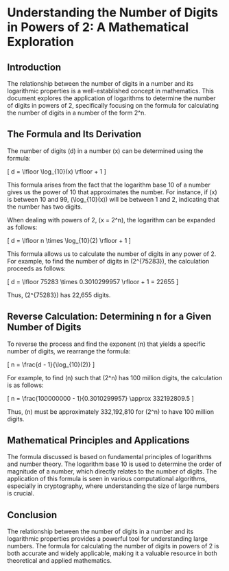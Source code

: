 
# Understanding the Number of Digits in Powers of 2: A Mathematical Exploration

## Introduction
The relationship between the number of digits in a number and its logarithmic properties is a well-established concept in mathematics. This document explores the application of logarithms to determine the number of digits in powers of 2, specifically focusing on the formula for calculating the number of digits in a number of the form 2^n.

## The Formula and Its Derivation
The number of digits \(d\) in a number \(x\) can be determined using the formula:

\[
d = \lfloor \log_{10}(x) \rfloor + 1
\]

This formula arises from the fact that the logarithm base 10 of a number gives us the power of 10 that approximates the number. For instance, if \(x\) is between 10 and 99, \(\log_{10}(x)\) will be between 1 and 2, indicating that the number has two digits.

When dealing with powers of 2, \(x = 2^n\), the logarithm can be expanded as follows:

\[
d = \lfloor n \times \log_{10}(2) \rfloor + 1
\]

This formula allows us to calculate the number of digits in any power of 2. For example, to find the number of digits in \(2^{75283}\), the calculation proceeds as follows:

\[
d = \lfloor 75283 \times 0.3010299957 \rfloor + 1 = 22655
\]

Thus, \(2^{75283}\) has 22,655 digits.

## Reverse Calculation: Determining n for a Given Number of Digits
To reverse the process and find the exponent \(n\) that yields a specific number of digits, we rearrange the formula:

\[
n = \frac{d - 1}{\log_{10}(2)}
\]

For example, to find \(n\) such that \(2^n\) has 100 million digits, the calculation is as follows:

\[
n = \frac{100000000 - 1}{0.3010299957} \approx 332192809.5
\]

Thus, \(n\) must be approximately 332,192,810 for \(2^n\) to have 100 million digits.

## Mathematical Principles and Applications
The formula discussed is based on fundamental principles of logarithms and number theory. The logarithm base 10 is used to determine the order of magnitude of a number, which directly relates to the number of digits. The application of this formula is seen in various computational algorithms, especially in cryptography, where understanding the size of large numbers is crucial.

## Conclusion
The relationship between the number of digits in a number and its logarithmic properties provides a powerful tool for understanding large numbers. The formula for calculating the number of digits in powers of 2 is both accurate and widely applicable, making it a valuable resource in both theoretical and applied mathematics.
